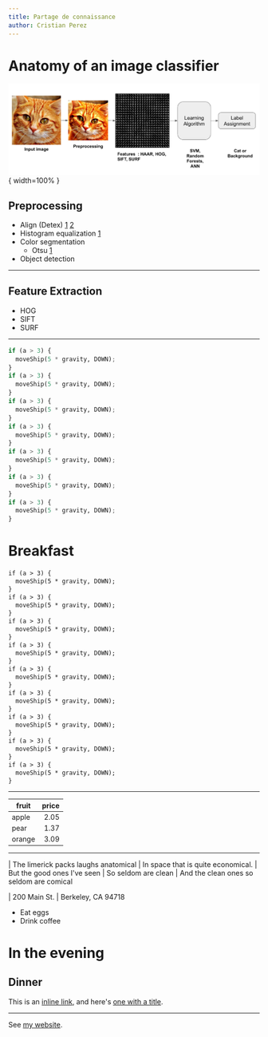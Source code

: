 ```yaml
---
title: Partage de connaissance
author: Cristian Perez
---
```


# Anatomy of an image classifier

![](images/image-classification-pipeline.jpg){ width=100% }

## Preprocessing 

- Align (Detex) [1](http://docs.opencv.org/trunk/dd/d3b/tutorial_py_svm_opencv.html)
[2](https://www.learnopencv.com/handwritten-digits-classification-an-opencv-c-python-tutorial/)
- Histogram equalization
[1](http://docs.opencv.org/3.1.0/d5/daf/tutorial_py_histogram_equalization.html)
- Color segmentation
    - Otsu [1]( http://www.bogotobogo.com/python/OpenCV_Python/python_opencv3_Image_Global_Thresholding_Adaptive_Thresholding_Otsus_Binarization_Segmentations.php )
- Object detection 

------------------

## Feature Extraction

- HOG
- SIFT
- SURF

------------------

```python
if (a > 3) {
  moveShip(5 * gravity, DOWN);
}
if (a > 3) {
  moveShip(5 * gravity, DOWN);
}
if (a > 3) {
  moveShip(5 * gravity, DOWN);
}
if (a > 3) {
  moveShip(5 * gravity, DOWN);
}
if (a > 3) {
  moveShip(5 * gravity, DOWN);
}
if (a > 3) {
  moveShip(5 * gravity, DOWN);
}
if (a > 3) {
  moveShip(5 * gravity, DOWN);
}
```

# Breakfast

~~~~~~~
if (a > 3) {
  moveShip(5 * gravity, DOWN);
}
if (a > 3) {
  moveShip(5 * gravity, DOWN);
}
if (a > 3) {
  moveShip(5 * gravity, DOWN);
}
if (a > 3) {
  moveShip(5 * gravity, DOWN);
}
if (a > 3) {
  moveShip(5 * gravity, DOWN);
}
if (a > 3) {
  moveShip(5 * gravity, DOWN);
}
if (a > 3) {
  moveShip(5 * gravity, DOWN);
}
if (a > 3) {
  moveShip(5 * gravity, DOWN);
}
if (a > 3) {
  moveShip(5 * gravity, DOWN);
}
~~~~~~~

------------------

fruit| price
-----|-----:
apple|2.05
pear|1.37
orange|3.09

------------------

| The limerick packs laughs anatomical
| In space that is quite economical.
|    But the good ones I've seen
|    So seldom are clean
| And the clean ones so seldom are comical

| 200 Main St.
| Berkeley, CA 94718


- Eat eggs
- Drink coffee

# In the evening

## Dinner

This is an [inline link](/url), and here's [one with
a title](http://fsf.org "click here for a good time!").

------------------

See [my website][].

[my website]: http://foo.bar.baz
[my label 1]: /foo/bar.html  "My title, optional"
[my label 2]: /foo
[my label 3]: http://fsf.org (The free software foundation)
[my label 4]: /bar#special  'A title in single quotes'

